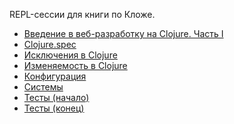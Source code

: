 
REPL-сессии для книги по Кложе.

[1-web]: https://grishaev.me/clj-book-web-1/
[2-spec]: https://grishaev.me/clj-book-spec/
[3-exc]: https://grishaev.me/clj-book-exceptions/
[4-mut]: https://grishaev.me/clj-book-mutability/
[5-cfg]: https://grishaev.me/clj-book-config/
[6-sys]: https://grishaev.me/clj-book-systems/
[7-test1]: https://grishaev.me/clj-book-tests-1/
[7-test2]: https://grishaev.me/clj-book-tests-2/

- [Введение в веб-разработку на Clojure. Часть I][1-web]
- [Clojure.spec][2-spec]
- [Исключения в Clojure][3-exc]
- [Изменяемость в Clojure][4-mut]
- [Конфигурация][5-cfg]
- [Системы][6-sys]
- [Тесты (начало)][7-test1]
- [Тесты (конец)][7-test2]

